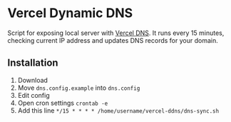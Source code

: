 # Vercel Dynamic DNS

Script for exposing local server with [Vercel DNS](https://vercel.com/docs/custom-domains). It runs every 15 minutes, checking current IP address and updates DNS records for your domain.

## Installation

1. Download
2. Move `dns.config.example` into `dns.config`
3. Edit config
4. Open cron settings `crontab -e`
5. Add this line `*/15 * * * * /home/username/vercel-ddns/dns-sync.sh`
